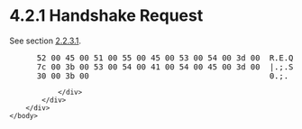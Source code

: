 <html dir="LTR" xmlns:mshelp="http://msdn.microsoft.com/mshelp" xmlns:ddue="http://ddue.schemas.microsoft.com/authoring/2003/5" xmlns:xlink="http://www.w3.org/1999/xlink" xmlns:tool="http://www.microsoft.com/tooltip">
    <head>
        <meta http-equiv="Content-Type" content="text/html; CHARSET=utf-8"></meta>
        <meta name="save" content="history"></meta>
        <title>4.2.1 Handshake Request</title>
        <xml>
            <mshelp:toctitle title="4.2.1 Handshake Request"></mshelp:toctitle>
            <mshelp:rltitle title="[MS-SSAS8]: Handshake Request"></mshelp:rltitle>
            <mshelp:keyword index="A" term="3882daba-2b38-4bed-a37e-1f230433e091"></mshelp:keyword>
            <mshelp:attr name="DCSext.ContentType" value="open specification"></mshelp:attr>
            <mshelp:attr name="AssetID" value="3882daba-2b38-4bed-a37e-1f230433e091"></mshelp:attr>
            <mshelp:attr name="TopicType" value="kbRef"></mshelp:attr>
            <mshelp:attr name="DCSext.Title" value="[MS-SSAS8]: Handshake Request" />
        </xml>
    </head>
    <body>
        <div id="header">
            <h1 class="heading">4.2.1 Handshake Request</h1>
        </div>
        <div id="mainSection">
            <div id="mainBody">
                <div id="allHistory" class="saveHistory"></div>
                <div id="sectionSection0" class="section" name="collapseableSection">
                    

<p>See section <a href="2603bb7d-e07e-45fe-8875-defb6092dd1c.htm">2.2.3.1</a>.</p>

<dl>
<dd>
<div><pre> 52 00 45 00 51 00 55 00 45 00 53 00 54 00 3d 00  R.E.Q.U.E.S.T.=.
 7c 00 3b 00 53 00 54 00 41 00 54 00 45 00 3d 00  |.;.S.T.A.T.E.=.
 30 00 3b 00                                      0.;. 
</pre></div>
</dd></dl>


                </div>
            </div>
        </div>
    </body>
</html>